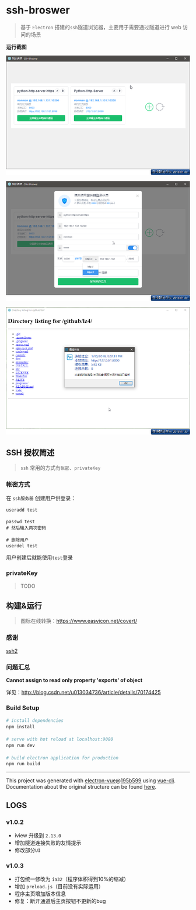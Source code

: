 # ssh-broswer
> 基于 `Electron` 搭建的`ssh`隧道浏览器，主要用于需要通过隧道进行 web 访问的场景

**运行截图**

![](./docs/screens/index.png)

![](./docs/screens/tunnel-edit.png)

![](./docs/screens/tunnel-status.png)


## SSH 授权简述
> `ssh` 常用的方式有`帐密`、`privateKey`

### 帐密方式

在 `ssh服务器` 创建用户供登录：

```shell
useradd test

passwd test
# 然后输入两次密码

# 删除用户
userdel test
```

用户创建后就能使用`test`登录

### privateKey
> TODO

## 构建&运行
> 图标在线转换：<https://www.easyicon.net/covert/>

### 感谢

[ssh2](https://github.com/mscdex/ssh2)

### 问题汇总

**Cannot assign to read only property 'exports' of object**

详见：<http://blog.csdn.net/u013034736/article/details/70174425>

### Build Setup

``` bash
# install dependencies
npm install

# serve with hot reload at localhost:9080
npm run dev

# build electron application for production
npm run build


```

---

This project was generated with [electron-vue](https://github.com/SimulatedGREG/electron-vue)@[195b599](https://github.com/SimulatedGREG/electron-vue/tree/195b59990e317184cbc3603f5ed7aed6ce05f7c9) using [vue-cli](https://github.com/vuejs/vue-cli). Documentation about the original structure can be found [here](https://simulatedgreg.gitbooks.io/electron-vue/content/index.html).


## LOGS

### v1.0.2

* iview 升级到 `2.13.0`
* 增加隧道连接失败的友情提示
* 修改部分`UI`

### v1.0.3

* 打包统一修改为 `ia32`（程序体积得到10%的缩减）
* 增加 `preload.js`（目前没有实际运用）
* 程序主页增加版本信息
* 修复：断开通道后主页按钮不更新的bug